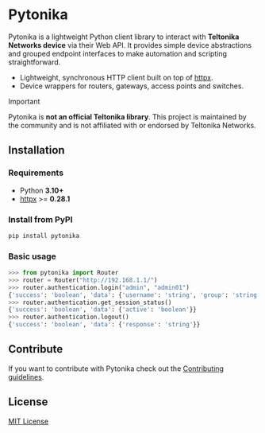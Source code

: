 # Pytonika

Pytonika is a lightweight Python client library to interact with **Teltonika Networks device** via their Web API.
It provides simple device abstractions and grouped endpoint interfaces to make automation and scripting straightforward.

- Lightweight, synchronous HTTP client built on top of [httpx](https://www.python-httpx.org/).
- Device wrappers for routers, gateways, access points and switches.

> [!IMPORTANT]
> Pytonika is **not an official Teltonika library**.
> This project is maintained by the community and is not affiliated with or endorsed by Teltonika Networks.

## Installation

### Requirements

- Python **3.10+**
- [httpx](https://pypi.org/project/httpx/) >= **0.28.1**

### Install from PyPI

```bash
pip install pytonika
```

### Basic usage

```python
>>> from pytonika import Router
>>> router = Router("http://192.168.1.1/")
>>> router.authentication.login("admin", "admin01")
{'success': 'boolean', 'data': {'username': 'string', 'group': 'string', 'token': 'string', 'expires': 'integer'}}
>>> router.authentication.get_session_status()
{'success': 'boolean', 'data': {'active': 'boolean'}}
>>> router.authentication.logout()
{'success': 'boolean', 'data': {'response': 'string'}}
```

## Contribute

If you want to contribute with Pytonika check out the [Contributing guidelines](CONTRIBUTING.md).

## License

[MIT License](LICENSE)
